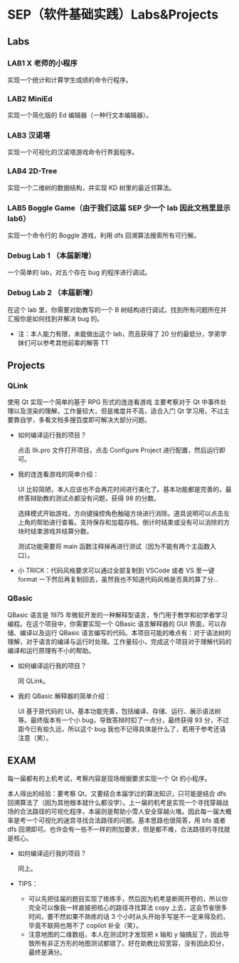# SEP（软件基础实践）Labs&Projects

## Labs

### LAB1 X 老师的小程序

实现一个统计和计算学生成绩的命令行程序。

### LAB2 MiniEd

实现一个简化版的 Ed 编辑器（一种行文本编辑器）。

### LAB3 汉诺塔

实现一个可视化的汉诺塔游戏命令行界面程序。

### LAB4 2D-Tree

实现一个二维树的数据结构，并实现 KD 树里的最近邻算法。

### LAB5 Boggle Game（由于我们这届 SEP 少一个 lab 因此文档里显示 lab6）

实现一个命令行的 Boggle 游戏，利用 dfs 回溯算法搜索所有可行解。

### Debug Lab 1 （本届新增）

一个简单的 lab，对五个存在 bug 的程序进行调试。

### Debug Lab 2 （本届新增）

在这个 lab 里，你需要对助教写的一个 B 树结构进行调试，找到所有问题所在并汇报你是如何找到并解决 bug 的。

- 注：本人能力有限，未能做出这个 lab，而且获得了 20 分的最低分，学弟学妹们可以参考其他前辈的解答 TT

## Projects

### QLink

使用 Qt 实现一个简单的基于 RPG 形式的连连看游戏 主要考察对于 Qt 中事件处理以及渲染的理解，工作量较大，但是难度并不高，适合入门 Qt 学习用，不过主要靠自学，多看文档多搜百度即可解决大部分问题。

- 如何编译运行我的项目？

  点击 llk.pro 文件打开项目，点击 Configure Project 进行配置，然后运行即可。

- 我的连连看游戏的简单介绍：

  UI 比较简陋，本人应该也不会再花时间进行美化了。基本功能都是完善的，最终答辩助教的测试点都没有问题，获得 98 的分数。

  选择模式开始游戏，方向键操控角色触碰方块进行消除。道具说明可以点击左上角的帮助进行查看。支持保存和加载存档。倒计时结束或没有可以消除的方块时结束游戏并结算分数。

  测试功能需要将 main 函数注释掉再进行测试（因为不能有两个主函数入口）。

- 小 TRICK：代码风格要求可以通过全部复制到 VSCode 或者 VS 里一键 format 一下然后再复制回去，虽然我也不知道代码风格是否真的算了分...

### QBasic

QBasic 语言是 1975 年微软开发的一种解释型语言，专门用于教学和初学者学习编程。在这个项目中，你需要实现一个 QBasic 语言解释器的 GUI 界面，可以存储、编译以及运行 QBasic 语言编写的代码。本项目可能的难点有：对于语法树的理解，对于语言的编译与运行时处理。工作量较小，完成这个项目对于理解代码的编译和运行原理有不小的帮助。

- 如何编译运行我的项目？

  同 QLink。

- 我的 QBasic 解释器的简单介绍：

  UI 基于原代码的 UI。基本功能完善，包括编译、存储、运行、展示语法树等。最终版本有一个小 bug，导致答辩时扣了一点分，最终获得 93 分，不过距今已有些久远，所以这个 bug 我也不记得具体是什么了，若用于参考还请注意（笑）。

## EXAM

每一届都有的上机考试，考察内容是现场根据要求实现一个 Qt 的小程序。

本人得出的经验：要考察 Qt，又要结合本届学过的算法知识，只可能是结合 dfs 回溯算法了（因为其他根本就什么都没学）。上一届的机考是实现一个寻找穿越战场的合法路径的可视化程序，本届则是帮助小雪人安全穿越火堆。因此每一届大概率是考一个可视化的迷宫寻找合法路径的问题。基本思路也很简答，用 bfs 或者 dfs 回溯即可。也许会有一些不一样的附加要求，但是都不难，合法路径的寻找就是核心。

- 如何编译运行我的项目？

  同上。

- TIPS：
  - 可以先把往届的题目实现了练练手，然后因为机考是断网开卷的，所以你完全可以像我一样直接把核心的路径寻找算法 copy 上去，这会节省很多时间，要不然如果不熟练的话 3 个小时从头开始手写是不一定来得及的，毕竟不联网也用不了 copilot 补全（笑）。
  - 注意地图的二维数组，本人在测试时才发现把 x 轴和 y 轴搞反了，因此导致所有非正方形的地图测试都错了。好在助教比较宽容，没有因此扣分，最终是满分。
